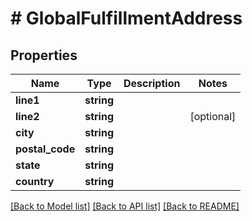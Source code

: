 # # GlobalFulfillmentAddress

## Properties

Name | Type | Description | Notes
------------ | ------------- | ------------- | -------------
**line1** | **string** |  | 
**line2** | **string** |  | [optional] 
**city** | **string** |  | 
**postal_code** | **string** |  | 
**state** | **string** |  | 
**country** | **string** |  | 

[[Back to Model list]](../../README.md#documentation-for-models) [[Back to API list]](../../README.md#documentation-for-api-endpoints) [[Back to README]](../../README.md)


